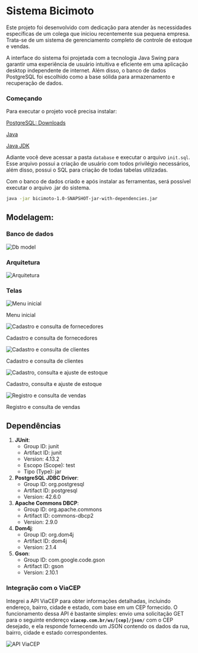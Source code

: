 # Sistema Bicimoto

Este projeto foi desenvolvido com dedicação para atender às necessidades específicas de um colega que iniciou recentemente sua pequena empresa. Trata-se de um sistema de gerenciamento completo de controle de estoque e vendas. 

A interface do sistema foi projetada com a tecnologia Java Swing para garantir uma experiência de usuário intuitiva e eficiente em uma aplicação desktop independente de internet. Além disso, o banco de dados PostgreSQL foi escolhido como a base sólida para armazenamento e recuperação de dados.

### Começando

Para executar o projeto você precisa instalar:

[PostgreSQL: Downloads](https://www.postgresql.org/download/)

[Java](https://www.java.com/en/download/)

[Java JDK](https://www.oracle.com/java/technologies/downloads/)

Adiante você deve acessar a pasta `database` e executar o arquivo `init.sql`. Esse arquivo possui a criação de usuário com todos privilégio necessários, além disso, possui o SQL para criação de todas tabelas utilizadas.

Com o banco de dados criado e após instalar  as ferramentas, será possível executar o arquivo .jar do sistema.

```bash
java -jar bicimoto-1.0-SNAPSHOT-jar-with-dependencies.jar
```

## Modelagem:

### Banco de dados

![Db model](Imgs/db_model.png)

### Arquitetura

![Arquitetura](Imgs/arquitetura.png)

### Telas

![Menu inicial](Imgs/menu_inicial.png)

Menu inicial

![Cadastro e consulta de fornecedores](Imgs/fornecedor.png)

Cadastro e consulta de fornecedores

![Cadastro e consulta de clientes](Imgs/cliente.png)

Cadastro e consulta de clientes

![Cadastro, consulta e ajuste de estoque](Imgs/produto.png)

Cadastro, consulta e ajuste de estoque

![Registro e consulta de vendas](Imgs/venda.png)

Registro e consulta de vendas

## Dependências

1. **JUnit**:
    - Group ID: junit
    - Artifact ID: junit
    - Version: 4.13.2
    - Escopo (Scope): test
    - Tipo (Type): jar
2. **PostgreSQL JDBC Driver**:
    - Group ID: org.postgresql
    - Artifact ID: postgresql
    - Version: 42.6.0
3. **Apache Commons DBCP**:
    - Group ID: org.apache.commons
    - Artifact ID: commons-dbcp2
    - Version: 2.9.0
4. **Dom4j**:
    - Group ID: org.dom4j
    - Artifact ID: dom4j
    - Version: 2.1.4
5. **Gson**:
    - Group ID: com.google.code.gson
    - Artifact ID: gson
    - Version: 2.10.1
    

### Integração com o ViaCEP

Integrei a API ViaCEP para obter informações detalhadas, incluindo endereço, bairro, cidade e estado, com base em um CEP fornecido. O funcionamento dessa API é bastante simples: envio uma solicitação GET para o seguinte endereço **`viacep.com.br/ws/[cep]/json/`** com o CEP desejado, e ela responde fornecendo um JSON contendo os dados da rua, bairro, cidade e estado correspondentes.

![API ViaCEP](Imgs/git_cep.gif)

